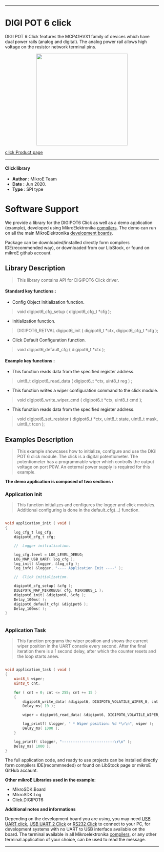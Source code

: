 
---
# DIGI POT 6 click

DIGI POT 6 Click features the MCP41HVX1 family of devices which have dual power rails (analog and digital). The analog power rail allows high voltage on the resistor network terminal pins.

<p align="center">
  <img src="@{CLICK_IMAGE_LINK}" height=300px>
</p>

[click Product page](https://www.mikroe.com/digi-pot-6-click)

---


#### Click library 

- **Author**        : MikroE Team
- **Date**          : Jun 2020.
- **Type**          : SPI type


# Software Support

We provide a library for the DIGIPOT6 Click 
as well as a demo application (example), developed using MikroElektronika 
[compilers](http://shop.mikroe.com/compilers). 
The demo can run on all the main MikroElektronika [development boards](http://shop.mikroe.com/development-boards).

Package can be downloaded/installed directly form compilers IDE(recommended way), or downloaded from our LibStock, or found on mikroE github account. 

## Library Description

> This library contains API for DIGIPOT6 Click driver.

#### Standard key functions :

- Config Object Initialization function.
> void digipot6_cfg_setup ( digipot6_cfg_t *cfg ); 
 
- Initialization function.
> DIGIPOT6_RETVAL digipot6_init ( digipot6_t *ctx, digipot6_cfg_t *cfg );

- Click Default Configuration function.
> void digipot6_default_cfg ( digipot6_t *ctx );


#### Example key functions :

- This function reads data from the specified register address.
> uint8_t digipot6_read_data ( digipot6_t *ctx, uint8_t reg ) ;
 
- This function writes a wiper configuration command to the click module.
> void digipot6_write_wiper_cmd ( digipot6_t *ctx, uint8_t cmd );

- This function reads data from the specified register address.
> void digipot6_set_resistor ( digipot6_t *ctx, uint8_t state, uint8_t mask, uint8_t tcon );

## Examples Description

> This example showcases how to initialize, configure and use the DIGI POT 6 click module. The
  click is a digital potentiometer. The potentiometer has a programmable wiper which controlls 
  the output voltage on port P0W. An external power supply is required for this example. 

**The demo application is composed of two sections :**

### Application Init 

> This function initializes and configures the logger and click modules. Additional configuring
  is done in the default_cfg(...) function. 

```c

void application_init ( void )
{
    log_cfg_t log_cfg;
    digipot6_cfg_t cfg;

    //  Logger initialization.

    log_cfg.level = LOG_LEVEL_DEBUG;
    LOG_MAP_USB_UART( log_cfg );
    log_init( &logger, &log_cfg );
    log_info( &logger, "---- Application Init ----" );

    //  Click initialization.

    digipot6_cfg_setup( &cfg );
    DIGIPOT6_MAP_MIKROBUS( cfg, MIKROBUS_1 );
    digipot6_init( &digipot6, &cfg );
    Delay_100ms( );
    digipot6_default_cfg( &digipot6 );
    Delay_100ms( );
}
  
```

### Application Task

> This function programs the wiper position and shows the current wiper position in the UART
  console every second. After the final iteration there is a 1 second delay, after which the
  counter resets and the loop starts anew.

```c

void application_task ( void )
{
    uint8_t wiper;
    uint8_t cnt;
    
    for ( cnt = 0; cnt <= 255; cnt += 15 )
    {
        digipot6_write_data( &digipot6, DIGIPOT6_VOLATILE_WIPER_0, cnt );
        Delay_ms( 10 );

        wiper = digipot6_read_data( &digipot6, DIGIPOT6_VOLATILE_WIPER_0 );

        log_printf( &logger, " * Wiper position: %d *\r\n", wiper );
        Delay_ms( 1000 );
    }

    log_printf( &logger, "------------------------\r\n" );
    Delay_ms( 1000 );
} 

```

The full application code, and ready to use projects can be  installed directly form compilers IDE(recommneded) or found on LibStock page or mikroE GitHub accaunt.

**Other mikroE Libraries used in the example:** 

- MikroSDK.Board
- MikroSDK.Log
- Click.DIGIPOT6

**Additional notes and informations**

Depending on the development board you are using, you may need 
[USB UART click](http://shop.mikroe.com/usb-uart-click), 
[USB UART 2 Click](http://shop.mikroe.com/usb-uart-2-click) or 
[RS232 Click](http://shop.mikroe.com/rs232-click) to connect to your PC, for 
development systems with no UART to USB interface available on the board. The 
terminal available in all Mikroelektronika 
[compilers](http://shop.mikroe.com/compilers), or any other terminal application 
of your choice, can be used to read the message.



---
